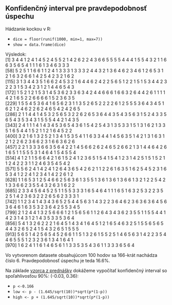 ## Konfidenčný interval pre pravdepodobnosť úspechu <br />

Hádzanie kockou v R: <br />
+ `dice = floor(runif(1000, min=1, max=7))` <br />
+ `show = data.frame(dice)` <br />

Výsledok: <br />
 [1] 3 4 4 1 2 4 1 4 5 2 4 5 5 2 1 4 2 6 2 2 4 3 6 6 5 5 5 5 4 4 4 1 5 5 4 3 2 1 1 6 6 3 5 6 5 4 1 1 1 6 1 3 4 6 3 3 3 <br />
 [58] 5 2 5 1 1 6 6 1 1 2 4 1 3 3 3 1 3 3 3 2 4 4 3 2 1 3 6 4 6 2 3 4 6 1 2 6 5 3 1 2 1 6 3 2 6 6 1 4 2 5 4 2 3 2 1 6 2 <br />
 [115] 3 1 3 4 4 3 5 1 6 6 2 4 5 3 2 1 6 4 4 6 2 4 2 2 5 6 5 1 2 2 1 5 1 5 3 4 4 2 3 2 2 3 1 5 3 4 2 3 1 2 1 4 4 6 5 4 3 <br />
 [172] 1 5 2 1 2 1 5 3 1 4 5 3 6 2 3 3 6 3 4 2 4 4 6 6 6 1 6 6 3 2 6 4 4 2 6 1 1 1 1 4 2 1 6 5 2 2 6 6 6 6 1 5 2 3 6 3 5 <br />
 [229] 1 5 5 4 5 3 6 4 1 6 5 6 2 3 1 1 3 5 2 6 5 2 2 2 2 6 1 2 5 5 5 3 6 4 3 4 5 1 6 2 1 2 4 6 2 2 6 2 4 6 5 4 2 4 2 6 5 <br />
 [286] 2 1 1 4 4 1 4 5 3 2 5 6 5 3 2 2 6 2 6 5 3 6 4 4 3 5 4 3 5 6 3 1 5 2 4 3 3 5 6 5 4 3 5 3 4 3 1 5 5 5 4 4 2 1 4 3 5 <br />
 [343] 2 4 1 1 1 4 1 4 3 4 5 3 6 5 4 3 6 1 5 4 2 5 4 3 1 3 5 3 3 1 5 1 3 1 6 2 1 3 3 5 1 6 5 4 4 1 5 2 1 1 2 1 6 4 5 2 2 <br />
 [400] 3 2 1 6 1 3 2 5 2 1 3 4 1 5 3 5 4 1 1 6 3 3 4 4 1 4 5 6 3 5 1 4 2 1 3 1 6 3 1 2 1 2 2 6 2 3 6 6 2 3 1 6 6 3 6 2 6 <br />
 [457] 2 2 1 3 3 3 6 6 3 5 6 4 2 2 1 4 5 6 6 2 6 2 4 6 5 2 6 6 2 1 3 1 4 4 6 4 2 6 1 6 5 1 1 5 5 5 3 1 4 6 4 1 5 4 5 5 4 <br />
 [514] 4 1 2 1 1 5 6 6 4 2 1 6 1 5 2 4 1 2 3 6 5 1 5 4 1 5 4 1 2 3 1 4 2 5 1 5 1 5 2 1 1 2 4 2 2 3 1 1 2 4 6 3 5 4 5 4 2 <br />
 [571] 5 5 6 2 4 1 4 2 4 1 2 6 4 3 6 5 4 2 6 2 1 1 2 2 6 1 6 3 5 1 6 2 5 4 5 2 3 1 6 5 3 4 1 2 2 4 1 2 3 4 1 4 2 2 6 1 2 <br />
 [628] 1 1 6 5 3 1 2 5 4 6 6 2 5 6 3 6 1 3 5 5 1 3 6 1 3 6 1 3 6 6 1 3 2 1 2 2 5 4 2 1 3 3 6 6 2 3 5 5 4 3 2 6 3 1 6 2 2 <br />
 [685] 2 3 3 4 5 6 4 5 2 5 1 1 5 5 3 3 3 1 6 5 4 6 4 1 1 1 6 5 1 6 3 2 5 3 2 2 3 5 2 5 1 4 2 3 6 3 2 2 2 6 5 6 2 3 3 3 1 <br />
 [742] 1 1 2 3 4 1 4 3 4 3 6 5 2 5 4 4 5 6 3 1 4 3 2 2 3 6 4 6 2 3 6 3 6 3 6 4 5 6 3 6 4 6 1 6 3 5 3 2 3 6 4 2 5 5 3 4 5 <br />
 [799] 2 1 2 4 4 1 3 2 5 6 6 6 1 2 1 5 6 5 6 1 1 2 6 4 3 4 3 6 2 3 5 5 1 1 5 5 4 4 1 4 2 3 1 4 3 1 2 1 4 3 5 3 3 5 3 6 4 <br />
 [856] 5 4 1 3 2 6 2 2 2 1 6 4 5 1 4 3 4 1 6 4 5 1 2 1 6 5 4 6 3 2 5 1 5 5 6 5 6 5 4 4 3 2 6 5 2 4 1 5 4 3 2 6 5 1 5 5 5 <br />
 [913] 5 6 5 1 4 2 5 6 5 4 5 2 6 6 1 1 5 1 3 2 6 1 5 5 2 5 1 4 6 5 6 3 1 4 2 2 3 5 4 4 6 5 5 5 1 2 3 2 3 6 1 3 4 1 6 4 1 <br />
 [970] 1 6 2 4 1 1 6 1 4 6 5 6 1 1 3 3 5 3 5 4 3 6 1 1 3 3 3 6 5 6 4 <br />

Vo vytvorenom datasete obsahujúcom 100 hodov sa 166-krát nachádza číslo 6. Pravdepodobnosť úspechu je teda 16.6%.

Na základe [vzorca z prednášky](https://www.youtube.com/watch?v=C1sH4UVuYuk) dokážeme vypočítať konfidenčný interval so spoľahlivosťou 90%: (-0.03, 0.36):

+ `p <-0.166`
+ `low <- p - (1.645/sqrt(10))*sqrt(p*(1-p))`
+ `high <- p + (1.645/sqrt(10))*sqrt(p*(1-p))`

